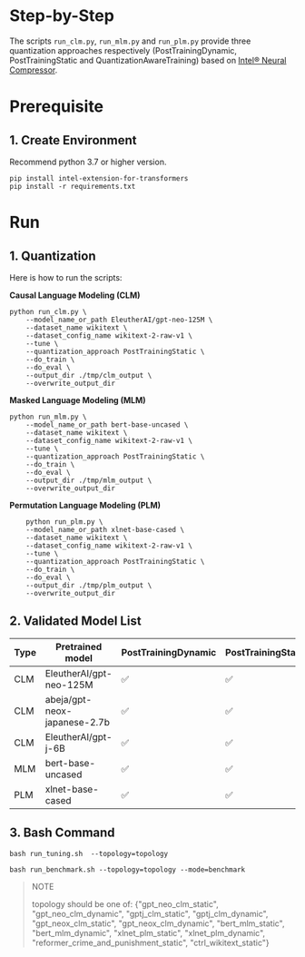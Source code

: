 Step-by-Step​
============
The scripts `run_clm.py`, `run_mlm.py` and `run_plm.py` provide three quantization approaches respectively (PostTrainingDynamic, PostTrainingStatic and QuantizationAwareTraining) based on [Intel® Neural Compressor](https://github.com/intel/neural-compressor).

# Prerequisite​
## 1. Create Environment​
Recommend python 3.7 or higher version.
```shell
pip install intel-extension-for-transformers
pip install -r requirements.txt
```

# Run
## 1. Quantization
Here is how to run the scripts:

**Causal Language Modeling (CLM)**

```
python run_clm.py \
    --model_name_or_path EleutherAI/gpt-neo-125M \
    --dataset_name wikitext \
    --dataset_config_name wikitext-2-raw-v1 \
    --tune \
    --quantization_approach PostTrainingStatic \
    --do_train \
    --do_eval \
    --output_dir ./tmp/clm_output \
    --overwrite_output_dir

```

**Masked Language Modeling (MLM)**

```
python run_mlm.py \
    --model_name_or_path bert-base-uncased \
    --dataset_name wikitext \
    --dataset_config_name wikitext-2-raw-v1 \
    --tune \
    --quantization_approach PostTrainingStatic \
    --do_train \
    --do_eval \
    --output_dir ./tmp/mlm_output \
    --overwrite_output_dir
```

**Permutation Language Modeling (PLM)**

```
    python run_plm.py \
    --model_name_or_path xlnet-base-cased \
    --dataset_name wikitext \
    --dataset_config_name wikitext-2-raw-v1 \
    --tune \
    --quantization_approach PostTrainingStatic \
    --do_train \
    --do_eval \
    --output_dir ./tmp/plm_output \
    --overwrite_output_dir

```

## 2. Validated Model List

|Type|Pretrained model|PostTrainingDynamic | PostTrainingStatic | QuantizationAwareTraining
|---|------------------------------------|---|---|---
|CLM|EleutherAI/gpt-neo-125M| ✅| ✅| ✅
|CLM|abeja/gpt-neox-japanese-2.7b| ✅| ✅| Stay tuned
|CLM|EleutherAI/gpt-j-6B| ✅| ✅| Stay tuned
|MLM|bert-base-uncased| ✅| ✅| ✅
|PLM|xlnet-base-cased| ✅| ✅| ✅

## 3. Bash Command

```
bash run_tuning.sh  --topology=topology
```

```
bash run_benchmark.sh --topology=topology --mode=benchmark
```
> NOTE
>
> topology should be one of: {"gpt_neo_clm_static", "gpt_neo_clm_dynamic", "gptj_clm_static", "gptj_clm_dynamic", "gpt_neox_clm_static", "gpt_neox_clm_dynamic", "bert_mlm_static", "bert_mlm_dynamic", "xlnet_plm_static", "xlnet_plm_dynamic", "reformer_crime_and_punishment_static", "ctrl_wikitext_static"}
